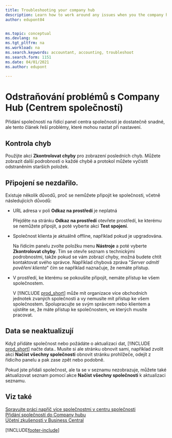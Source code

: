 ```yaml
---
title: Troubleshooting your company hub
description: Learn how to work around any issues when you the company hub in Dynamics 365 Business Central to manage work across multiple companies.
author: edupont04


ms.topic: conceptual
ms.devlang: na
ms.tgt_pltfrm: na
ms.workload: na
ms.search.keywords: accountant, accounting, troubleshoot
ms.search.form: 1151
ms.date: 04/01/2021
ms.author: edupont

---
```

# Odstraňování problémů s Company Hub (Centrem společností)

Přidání společností na řídicí panel centra společnosti je dostatečně snadné, ale tento článek řeší problémy, které mohou nastat při nastavení.

## Kontrola chyb

Použijte akci **Zkontrolovat chyby** pro zobrazení posledních chyb. Můžete zobrazit další podrobnosti o každé chybě a protokol můžete vyčistit odstraněním starších položek.

## Připojení se nezdařilo.

Existuje několik důvodů, proč se nemůžete připojit ke společnosti, včetně následujících důvodů:

- URL adresa v poli **Odkaz na prostředí** je neplatná

   Přejděte na stránku **Odkaz na prostředí** otevřete prostředí, ke kterému se nemůžete připojit, a poté vyberte akci **Test spojení**.
- Společnost klienta je aktuálně offline, například pokud je upgradována.

   Na řídicím panelu zvolte položku menu **Nástroje** a poté vyberte **Zkontrolovat chyby**. Tím se otevře seznam s technickými podrobnostmi, takže pokud se vám zobrazí chyby, možná budete chtít kontaktovat svého správce. Například chybová zpráva "*Server odmítl pověření klienta*" čím se například naznačuje, že nemáte přístup.
- V prostředí, ke kterému se pokoušíte připojit, nemáte přístup ke všem společnostem.

   V [!INCLUDE [prod_short](includes/prod_short.md)] může mít organizace více obchodních jednotek zvaných společnosti a vy nemusíte mít přístup ke všem společnostem. Spolupracujte se svým správcem nebo klientem a ujistěte se, že máte přístup ke společnostem, ve kterých musíte pracovat.

## Data se neaktualizují

Když přidáte společnost nebo požádáte o aktualizaci dat, [!INCLUDE [prod_short](includes/prod_short.md)] načte data.. Musíte si ale stránku obnovit sami, například zvolit akci **Načíst všechny společnosti** obnovit stránku prohlížeče, odejít z řídicího panelu a pak zase zpět nebo podobně.

Pokud jste přidali společnost, ale ta se v seznamu nezobrazuje, můžete také aktualizovat seznam pomocí akce **Načíst všechny společnosti** k aktualizaci seznamu.

## Viz také

[Spravujte práci napříč více společnostmi v centru společnosti](company-hub.md)  
[Přidání společností do Company hubu](company-hub-add-company.md)  
[Účetní zkušenosti v Business Central](finance-accounting.md)


[!INCLUDE[footer-include](includes/footer-banner.md)]